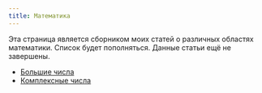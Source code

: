 ```yaml
---
title: Математика
---
```

Эта страница является сборником моих статей о различных областях математики. Список будет пополняться. Данные статьи ещё не завершены.
- [Большие числа](big)
- [Комплексные числа](complex)
